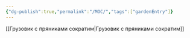 ```yaml
---
{"dg-publish":true,"permalink":"/MOC/","tags":["gardenEntry"]}
---
```


[[Грузовик с пряниками сократим\|Грузовик с пряниками сократим]]
